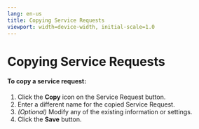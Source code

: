 ```yaml
---
lang: en-us
title: Copying Service Requests
viewport: width=device-width, initial-scale=1.0
---
```


#  Copying Service Requests

#### To copy a service request:

1.  Click the **Copy** icon on the Service Request button.
2.  Enter a different name for the copied Service Request.
3.  _(Optional)_ Modify any of the existing information or settings.
4.  Click the **Save** button.
